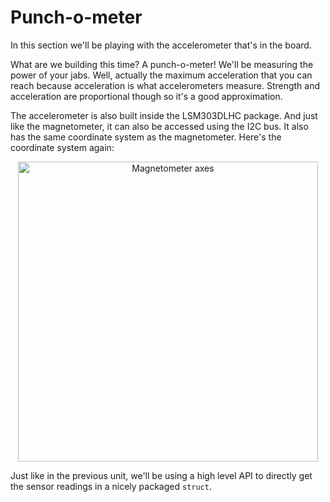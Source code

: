 # Punch-o-meter

In this section we'll be playing with the accelerometer that's in the board.

What are we building this time? A punch-o-meter! We'll be measuring the power of your jabs. Well,
actually the maximum acceleration that you can reach because acceleration is what accelerometers
measure. Strength and acceleration are proportional though so it's a good approximation.

The accelerometer is also built inside the LSM303DLHC package. And just like the magnetometer, it
can also be accessed using the I2C bus. It also has the same coordinate system as the magnetometer.
Here's the coordinate system again:

<p align="center">
<img height=480 title="Magnetometer axes" src="assets/f3-lsm303dlhc.png">
</p>

Just like in the previous unit, we'll be using a high level API to directly get the sensor readings
in a nicely packaged `struct`.
